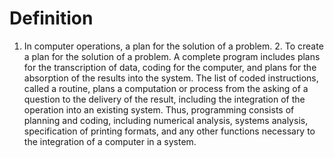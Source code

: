 # Definition

1.  In computer operations, a plan for the solution of a problem. 2. To
    create a plan for the solution of a problem. A complete program
    includes plans for the transcription of data, coding for the
    computer, and plans for the absorption of the results into the
    system. The list of coded instructions, called a routine, plans a
    computation or process from the asking of a question to the delivery
    of the result, including the integration of the operation into an
    existing system. Thus, programming consists of planning and coding,
    including numerical analysis, systems analysis, specification of
    printing formats, and any other functions necessary to the
    integration of a computer in a system.

